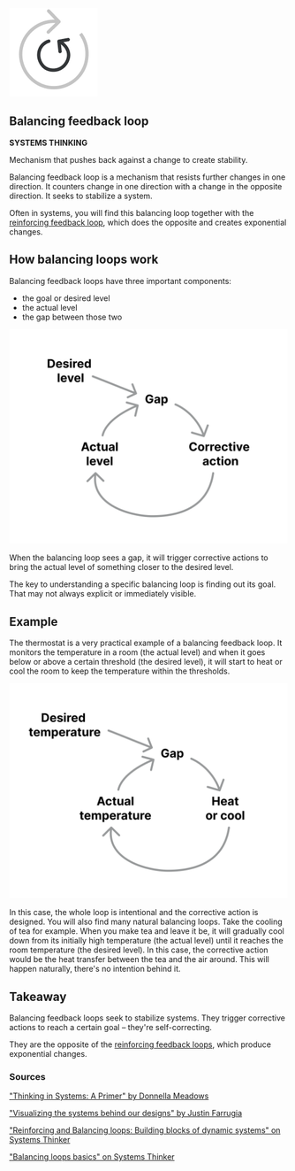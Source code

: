 ![img](balancing-feedback-loop.assets/balancing-feedback-loop-icon.png)

## Balancing feedback loop

**SYSTEMS THINKING**

Mechanism that pushes back against a change to create stability.

Balancing feedback loop is a mechanism that resists further changes in one direction. It counters change in one direction with a change in the opposite direction. It seeks to stabilize a system.

Often in systems, you will find this balancing loop together with the [reinforcing feedback loop](https://untools.co/reinforcing-feedback-loop), which does the opposite and creates exponential changes.

## How balancing loops work

Balancing feedback loops have three important components:

- the goal or desired level
- the actual level
- the gap between those two

![Basic illustration of a balancing feedback loop](balancing-feedback-loop.assets/balancing-loop-illustration.png)

When the balancing loop sees a gap, it will trigger corrective actions to bring the actual level of something closer to the desired level.

The key to understanding a specific balancing loop is finding out its goal. That may not always explicit or immediately visible.

## Example

The thermostat is a very practical example of a balancing feedback loop. It monitors the temperature in a room (the actual level) and when it goes below or above a certain threshold (the desired level), it will start to heat or cool the room to keep the temperature within the thresholds.

![Thermostat as an example of a balancing feedback loop](balancing-feedback-loop.assets/balancing-loop-example.png)

In this case, the whole loop is intentional and the corrective action is designed. You will also find many natural balancing loops. Take the cooling of tea for example. When you make tea and leave it be, it will gradually cool down from its initially high temperature (the actual level) until it reaches the room temperature (the desired level). In this case, the corrective action would be the heat transfer between the tea and the air around. This will happen naturally, there's no intention behind it.

## Takeaway

Balancing feedback loops seek to stabilize systems. They trigger corrective actions to reach a certain goal – they're self-correcting.

They are the opposite of the [reinforcing feedback loops](https://untools.co/reinforcing-feedback-loop), which produce exponential changes.

### Sources

["Thinking in Systems: A Primer" by Donnella Meadows](https://www.goodreads.com/book/show/3828902-thinking-in-systems)

["Visualizing the systems behind our designs" by Justin Farrugia](https://uxdesign.cc/visualizing-the-systems-behind-our-designs-7a7c95b4cfb2)

["Reinforcing and Balancing loops: Building blocks of dynamic systems" on Systems Thinker](https://thesystemsthinker.com/reinforcing-and-balancing-loops-building-blocks-of-dynamic-systems/)

["Balancing loops basics" on Systems Thinker](https://thesystemsthinker.com/balancing-loop-basics/)